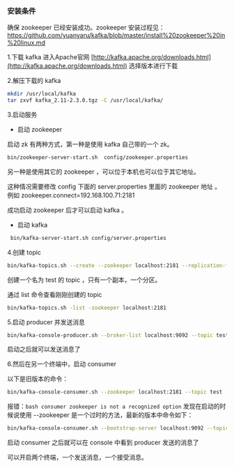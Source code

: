 ### 安装条件
确保 zookeeper 已经安装成功。zookeeper 安装过程见：
https://github.com/yuanyaru/kafka/blob/master/install%20zookeeper%20in%20linux.md

1.下载 kafka 
进入Apache官网 [http://kafka.apache.org/downloads.html](http://kafka.apache.org/downloads.html) 选择版本进行下载

2.解压下载的 kafka
``` bash
mkdir /usr/local/kafka
tar zxvf kafka_2.11-2.3.0.tgz -C /usr/local/kafka/
```

3.启动服务

* 启动 zookeeper

启动 zk 有两种方式，第一种是使用 kafka 自己带的一个 zk。
``` bash
bin/zookeeper-server-start.sh  config/zookeeper.properties 
```
另一种是使用其它的 zookeeper ，可以位于本机也可以位于其它地址。

这种情况需要修改 config 下面的 server.properties 里面的 zookeeper 地址 。例如 zookeeper.connect=192.168.100.71:2181

成功启动 zookeeper 后才可以启动 kafka 。
* 启动 kafka
``` bash
 bin/kafka-server-start.sh config/server.properties
```

4.创建 topic
``` bash
bin/kafka-topics.sh --create --zookeeper localhost:2181 --replication-factor 1 --partitions 1 --topic test
```
创建一个名为 test 的 topic ，只有一个副本，一个分区。

通过 list 命令查看刚刚创建的 topic
``` bash
bin/kafka-topics.sh -list -zookeeper localhost:2181
```

5.启动 producer 并发送消息
``` bash
bin/kafka-console-producer.sh --broker-list localhost:9092 --topic test
```
启动之后就可以发送消息了

6.然后在另一个终端中，启动 consumer

以下是旧版本的命令：
``` bash
bin/kafka-console-consumer.sh --zookeeper localhost:2181 --topic test --from-beginning
```
报错：``` bash consumer zookeeper is not a recognized option ```
发现在启动的时候说使用 --zookeeper 是一个过时的方法，最新的版本中命令如下：
``` bash
bin/kafka-console-consumer.sh --bootstrap-server localhost:9092 --topic test --from-beginning
```
启动 consumer 之后就可以在 console 中看到 producer 发送的消息了

可以开启两个终端，一个发送消息，一个接受消息。
